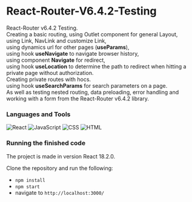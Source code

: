 # React-Router-V6.4.2-Testing
React-Router v6.4.2 Testing.  
Creating a basic routing, using Outlet component for general Layout,  
using Link, NavLink and customize Link,  
using dynamics url for other pages (**useParams**),  
using hook **useNavigate** to navigate browser history,  
using component **Navigate** for redirect,  
using hook **useLocation** to determine the path to redirect when hitting a private page without authorization.  
Creating private routes with hocs.  
using hook **useSearchParams** for search parameters on a page.  
As well as testing nested routing, data preloading, error handling and working with a form from the React-Router v6.4.2 library.  



### Languages and Tools
![React](https://img.shields.io/badge/-React-4d4d4d?style=for-the-badge&logo=React&logoColor=00d8ff)
![JavaScript](https://img.shields.io/badge/-JavaScript-4d4d4d?style=for-the-badge&logo=JavaScript&logoColor=f7dc1c)
![CSS](https://img.shields.io/badge/-CSS-4d4d4d?style=for-the-badge&logo=CSS3&logoColor=264de4)
![HTML](https://img.shields.io/badge/-HTML-4d4d4d?style=for-the-badge&logo=HTML5&logoColor=e44d26)  

### Running the finished code
The project is made in version React 18.2.0.

Clone the repository and run the following:
* `npm install`
* `npm start`
* navigate to `http://localhost:3000/`
